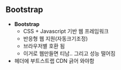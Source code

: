 ## Bootstrap

* **Bootstrap**
  * CSS + Javascript 기반 웹 프레임워크
  * 반응형 웹 지원(자동크기조정)
  * 브라우저별 호환 됨
  * 이거로 웹만들면 티남.. 그리고 성능 떨어짐
* 헤더에 부트스트랩 CDN 긁어 와야함